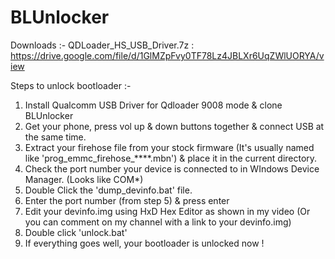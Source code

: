 # BLUnlocker

Downloads :-
QDLoader_HS_USB_Driver.7z : https://drive.google.com/file/d/1GlMZpFvy0TF78Lz4JBLXr6UqZWlUORYA/view

Steps to unlock bootloader :-

1. Install Qualcomm USB Driver for Qdloader 9008 mode & clone BLUnlocker
2. Get your phone, press vol up & down buttons together & connect USB at the same time.
3. Extract your firehose file from your stock firmware (It's usually named like 'prog_emmc_firehose_****.mbn') & place it in the current directory.
4. Check the port number your device is connected to in WIndows Device Manager. (Looks like COM*)
5. Double Click the 'dump_devinfo.bat' file.
6. Enter the port number (from step 5) & press enter
7. Edit your devinfo.img using HxD Hex Editor as shown in my video (Or you can comment on my channel with a link to your devinfo.img)
8. Double click 'unlock.bat'
9. If everything goes well, your bootloader is unlocked now !
